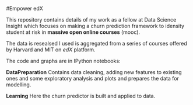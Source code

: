 #Empower edX

This repository contains details of my work as a fellow at Data Science Insight which focuses on making a churn prediction framework to idensity student at risk in **massive open online courses** (mooc). 

The data is resealsed I used is aggregated from a series of courses offered by Harvard and MIT on *edX* platform. 

The code and graphs are in IPython notebooks:

**DataPreparation** Contains data cleaning, adding new features to existing ones and some exploratory analysis and plots and prepares the data for modelling. 

**Learning** Here the churn predictor is built and applied to data. 

